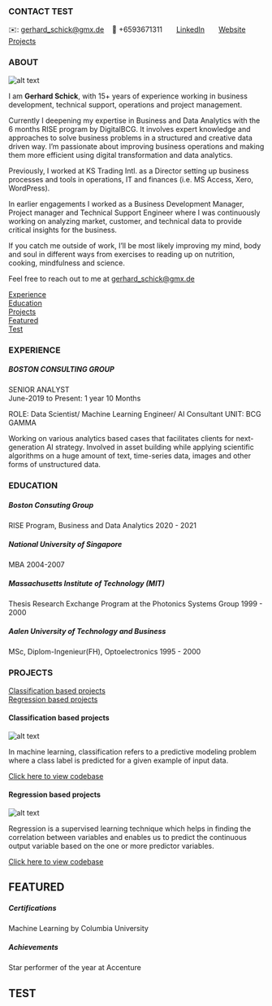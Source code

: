 <!-- CONTACT Section Starts -->
### CONTACT TEST

<!-- Add your details -->
✉️: gerhard_schick@gmx.de 
&nbsp;&nbsp; 📲 +6593671311
&nbsp;&nbsp;&nbsp;&nbsp;&nbsp; [LinkedIn](https://www.linkedin.com/in/gerhardschick/) 
&nbsp;&nbsp;&nbsp;&nbsp;&nbsp; [Website](https://datasciencestunt.com/)
&nbsp;&nbsp;&nbsp;&nbsp;&nbsp; [Projects](https://wahrheitssuchender.github.io/Gerhard-Schick/Projects)

<!-- CONTACT Section Ends -->

<!-- ABOUT Section Starts -->
### ABOUT
<!-- Add link to your picture -->

![alt text](https://raw.githubusercontent.com/Wahrheitssuchender/Gerhard_Schick/main/Pictures/Gerhard%20Schick%20small.jpg)

<!-- Add your details -->

I am __Gerhard Schick__, with 15+ years of experience working in business development, technical support, operations and project management.

Currently I deepening my expertise in Business and Data Analytics with the 6 months RISE program by DigitalBCG. It involves expert knowledge and approaches to solve business problems in a structured and creative data driven way. I’m passionate about improving business operations and making them more efficient using digital transformation and data analytics.

Previously, I worked at KS Trading Intl. as a Director setting up business processes and tools in operations, IT and finances (i.e. MS Access, Xero, WordPress).

In earlier engagements I worked as a Business Development Manager, Project manager and Technical Support Engineer where I was continuously working on analyzing market, customer, and technical data to provide critical insights for the business.

If you catch me outside of work, I’ll be most likely improving my mind, body and soul in different ways from exercises to reading up on nutrition, cooking, mindfulness and science.

Feel free to reach out to me at gerhard_schick@gmx.de


<!-- Add link to the sections -->
[Experience](#experience) <br>
[Education](#education) <br>
[Projects](#projects) <br>
[Featured](#featured) <br> 
[Test](#test) <br>

<!-- ABOUT Section Ends -->

<!-- EXPERIENCE Section Starts -->
### EXPERIENCE
<!-- Add your details -->
##### BOSTON CONSULTING GROUP
SENIOR ANALYST<br>
June-2019 to Present: 1 year 10 Months

ROLE: Data Scientist/ Machine Learning Engineer/ AI Consultant
UNIT: BCG GAMMA

Working on various analytics based cases that facilitates clients for next-generation AI strategy. Involved in asset building while applying scientific algorithms on a huge amount of text, time-series data, images and other forms of unstructured data.

<!-- EXPERIENCE Section Ends -->

<!-- EDUCATION Section Starts -->
### EDUCATION
<!-- Add your details -->
##### Boston Consuting Group
RISE Program, Business and Data Analytics 2020 - 2021 <br>
##### National University of Singapore
MBA 2004-2007 <br>
##### Massachusetts Institute of Technology (MIT)
Thesis Research Exchange Program at the Photonics Systems Group 1999 - 2000 <br>
##### Aalen University of Technology and Business
MSc, Diplom-Ingenieur(FH), Optoelectronics 1995 - 2000 <br>

<!-- EDUCATION Section Ends -->

<!-- PROJECTS Section Starts -->
### PROJECTS
<!-- Add your details -->

[Classification based projects](#classification-based-projects) <br>
[Regression based projects](#regression-based-projects) <br>

<!-- Add your details -->

#### Classification based projects
![alt text](https://raw.githubusercontent.com/krvishwesh54/Kumar-Vishwesh/main/images/Classification.png)

In machine learning, classification refers to a predictive modeling problem where a class label is predicted for a given example of input data.

[Click here to view codebase](https://github.com/krvishwesh54/DataScience_DeepLearning_MachineLearning/tree/master/Classification)

#### Regression based projects
![alt text](https://raw.githubusercontent.com/krvishwesh54/Kumar-Vishwesh/main/images/Regression.jpg)

Regression is a supervised learning technique which helps in finding the correlation between variables and enables us to predict the continuous output variable based on the one or more predictor variables.

[Click here to view codebase](https://github.com/krvishwesh54/DataScience_DeepLearning_MachineLearning/tree/master/Regression)

<!-- PROJECTS Section Ends -->

<!-- FEATURED Section Starts -->
## FEATURED
<!-- Add your details -->
##### Certifications
Machine Learning by Columbia University

##### Achievements
Star performer of the year at Accenture
<!-- FEATURED Section Ends -->

## TEST
<!-- Add your details -->
